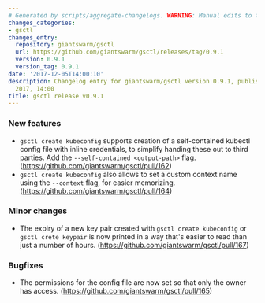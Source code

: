 ```yaml
---
# Generated by scripts/aggregate-changelogs. WARNING: Manual edits to this files will be overwritten.
changes_categories:
- gsctl
changes_entry:
  repository: giantswarm/gsctl
  url: https://github.com/giantswarm/gsctl/releases/tag/0.9.1
  version: 0.9.1
  version_tag: 0.9.1
date: '2017-12-05T14:00:10'
description: Changelog entry for giantswarm/gsctl version 0.9.1, published on 05 December
  2017, 14:00
title: gsctl release v0.9.1
---
```


### New features

- `gsctl create kubeconfig` supports creation of a self-contained kubectl config file with inline credentials, to simplify handing these out to third parties. Add the `--self-contained <output-path>` flag. (https://github.com/giantswarm/gsctl/pull/162)
- `gsctl create kubeconfig` also allows to set a custom context name using the `--context` flag, for easier memorizing. (https://github.com/giantswarm/gsctl/pull/164)

### Minor changes

- The expiry of a new key pair created with `gsctl create kubeconfig` or `gsctl crete keypair` is now printed in a way that's easier to read than just a number of hours. (https://github.com/giantswarm/gsctl/pull/167)

### Bugfixes

- The permissions for the config file are now set so that only the owner has access. (https://github.com/giantswarm/gsctl/pull/165)

